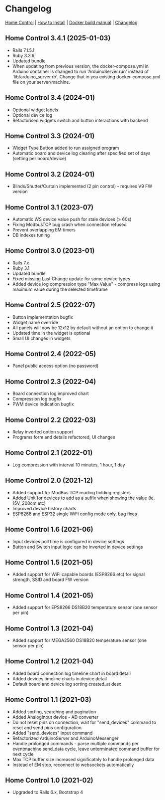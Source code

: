 # Changelog

[Home Control](README.md) | [How to Install](INSTALL.md) | [Docker build manual](BUILD.md) | [Changelog](CHANGELOG.md)

## Home Control 3.4.1 (2025-01-03)
  * Rails 7.1.5.1
  * Ruby 3.3.6
  * Updated bundle
  * When updating from previous version, the docker-compose.yml in Arduino container is changed to run 'ArduinoServer.run' instead of 'lib/arduino_server.rb'. Change that in you existing docker-compose.yml file on your server/machine.

## Home Control 3.4 (2024-01)
  * Optional widget labels
  * Optional device log
  * Refactorised widgets switch and button interactions with backend

## Home Control 3.3 (2024-01)
  * Widget Type Button added to run assigned program
  * Automatic board and device log clearing after specified set of days (setting per board/device)

## Home Control 3.2 (2024-01)
  * Blinds/Shutter/Curtain implemented (2 pin control) - requires V9 FW version

## Home Control 3.1 (2023-07)
  * Automatic WS device value push for stale devices (> 60s)
  * Fixing ModbusTCP bug crash when connection refused
  * Prevent overlapping EM timers
  * DB indexes tuning

## Home Control 3.0 (2023-01)
  * Rails 7.x
  * Ruby 3.1
  * Updated bundle
  * Fixed missing Last Change update for some device types
  * Added device log compression type "Max Value" - compress logs using maximum value during the selected timeframe

## Home Control 2.5 (2022-07)
  * Button implementation bugfix
  * Widget name override
  * All panels will now be 12x12 by default without an option to change it
  * Updated time in the widget is optional
  * Small UI changes in widgets

## Home Control 2.4 (2022-05)
  * Panel public access option (no password)

## Home Control 2.3 (2022-04)
  * Board connection log improved chart
  * Compression log bugfix
  * PWM device indication bugfix

## Home Control 2.2 (2022-03)
  * Relay inverted option support
  * Programs form and details refactored, UI changes

## Home Control 2.1 (2022-01)
  * Log compression with interval 10 minutes, 1 hour, 1 day

## Home Control 2.0 (2021-12)
  * Added support for ModBus TCP reading holding registers
  * Added Unit for devices to add as a suffix when showing the value (ie. 15V, 200cm etc)
  * Improved device history charts
  * ESP8266 and ESP32 single WiFi config mode only, bug fixes

## Home Control 1.6 (2021-06)
  * Input devices poll time is configured in device settings
  * Button and Switch input logic can be inverted in device settings

## Home Control 1.5 (2021-05)
  * Added support for WiFi capable boards (ESP8266 etc) for signal strength, SSID and board FW version

## Home Control 1.4 (2021-05)
  * Added support for EPS8266 DS18B20 temperature sensor (one sensor per pin)

## Home Control 1.3 (2021-04)
  * Added support for MEGA2560 DS18B20 temperature sensor (one sensor per pin)

## Home Control 1.2 (2021-04)
  * Added board connection log timeline chart in board detail
  * Added devices timeline charts in device detail
  * Default board and device log sorting created_at desc

## Home Control 1.1 (2021-03)
  * Added sorting, searching and pagination
  * Added AnalogInput device - AD converter
  * Do not reset pins on connection, wait for "send_devices" command to reset and send pins configuration
  * Added "send_devices" input command
  * Refactorized ArduinoServer and ArduinoMessenger
  * Handle prolonged commands - parse multiple commands per eventmachine send_data cycle, leave unterminated command buffer for next cycle
  * Max TCP buffer size increased significatnly to handle prolonged data
* Instead of EM stop, reconnect to websockets automatically

## Home Control 1.0 (2021-02)
* Upgraded to Rails 6.x, Bootstrap 4
